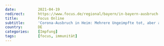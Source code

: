 ```yaml
---
date:          2021-04-19
redirect:      https://www.focus.de/regional/bayern/in-bayern-ausbruch-in-altenheim-leiter-ratlos-infizierte-senioren-waren-zweimal-geimpft_id_13207084.html
title:         Focus Online
subtitle:      'Corona-Ausbruch in Heim: Mehrere Ungeimpfte tot, aber auch viele Geimpfte infiziert'
country:       DE
categories:    [Impfung]
tags:          [focus, immunität]
---
```

